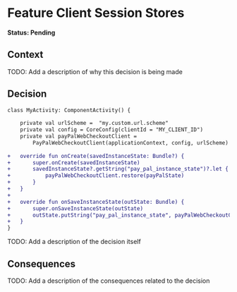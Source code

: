 # Feature Client Session Stores

**Status: Pending**

## Context

TODO: Add a description of why this decision is being made

## Decision

```diff
class MyActivity: ComponentActivity() {
    
    private val urlScheme =  "my.custom.url.scheme"
    private val config = CoreConfig(clientId = "MY_CLIENT_ID")
    private val payPalWebCheckoutClient =
        PayPalWebCheckoutClient(applicationContext, config, urlScheme)
    
+   override fun onCreate(savedInstanceState: Bundle?) {
+       super.onCreate(savedInstanceState)
+       savedInstanceState?.getString("pay_pal_instance_state")?.let { payPalState ->
+           payPalWebCheckoutClient.restore(payPalState)
+       }
+   }
+
+   override fun onSaveInstanceState(outState: Bundle) {
+       super.onSaveInstanceState(outState)
+       outState.putString("pay_pal_instance_state", payPalWebCheckoutClient.instanceState)
+   }
}
```


TODO: Add a description of the decision itself

## Consequences

TODO: Add a description of the consequences related to the decision

